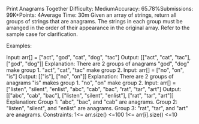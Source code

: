 Print Anagrams Together
Difficulty: MediumAccuracy: 65.78%Submissions: 99K+Points: 4Average Time: 30m
Given an array of strings, return all groups of strings that are anagrams. The strings in each group must be arranged in the order of their appearance in the original array. Refer to the sample case for clarification.

Examples:

Input: arr[] = ["act", "god", "cat", "dog", "tac"]
Output: [["act", "cat", "tac"], ["god", "dog"]]
Explanation: There are 2 groups of anagrams "god", "dog" make group 1. "act", "cat", "tac" make group 2.
Input: arr[] = ["no", "on", "is"]
Output: [["is"], ["no", "on"]]
Explanation: There are 2 groups of anagrams "is" makes group 1. "no", "on" make group 2.
Input: arr[] = ["listen", "silent", "enlist", "abc", "cab", "bac", "rat", "tar", "art"]
Output: [["abc", "cab", "bac"], ["listen", "silent", "enlist"], ["rat", "tar", "art"]]
Explanation: 
Group 1: "abc", "bac", and "cab" are anagrams.
Group 2: "listen", "silent", and "enlist" are anagrams.
Group 3: "rat", "tar", and "art" are anagrams.
Constraints:
1<= arr.size() <=100
1<= arr[i].size() <=10